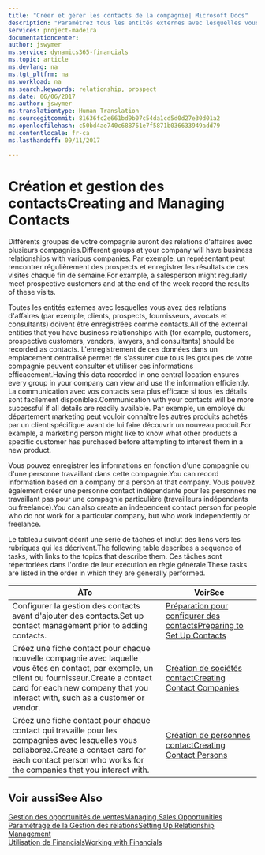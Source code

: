 ```yaml
---
title: "Créer et gérer les contacts de la compagnie| Microsoft Docs"
description: "Paramétrez tous les entités externes avec lesquelles vous avez une relation d'affaires (par exemple les prospects, les clients, les fournisseurs, et les consultants) comme contacts."
services: project-madeira
documentationcenter: 
author: jswymer
ms.service: dynamics365-financials
ms.topic: article
ms.devlang: na
ms.tgt_pltfrm: na
ms.workload: na
ms.search.keywords: relationship, prospect
ms.date: 06/06/2017
ms.author: jswymer
ms.translationtype: Human Translation
ms.sourcegitcommit: 81636fc2e661bd9b07c54da1cd5d0d27e30d01a2
ms.openlocfilehash: c50bd4ae740c688761e7f5871b036633949add79
ms.contentlocale: fr-ca
ms.lasthandoff: 09/11/2017

---
```

# <a name="creating-and-managing-contacts"></a><span data-ttu-id="9bcfe-103">Création et gestion des contacts</span><span class="sxs-lookup"><span data-stu-id="9bcfe-103">Creating and Managing Contacts</span></span>
<span data-ttu-id="9bcfe-104">Différents groupes de votre compagnie auront des relations d'affaires avec plusieurs compagnies.</span><span class="sxs-lookup"><span data-stu-id="9bcfe-104">Different groups at your company will have business relationships with various companies.</span></span> <span data-ttu-id="9bcfe-105">Par exemple, un représentant peut rencontrer régulièrement des prospects et enregistrer les résultats de ces visites chaque fin de semaine.</span><span class="sxs-lookup"><span data-stu-id="9bcfe-105">For example, a salesperson might regularly meet prospective customers and at the end of the week record the results of these visits.</span></span>

<span data-ttu-id="9bcfe-106">Toutes les entités externes avec lesquelles vous avez des relations d'affaires (par exemple, clients, prospects, fournisseurs, avocats et consultants) doivent être enregistrées comme contacts.</span><span class="sxs-lookup"><span data-stu-id="9bcfe-106">All of the external entities that you have business relationships with (for example, customers, prospective customers, vendors, lawyers, and consultants) should be recorded as contacts.</span></span> <span data-ttu-id="9bcfe-107">L'enregistrement de ces données dans un emplacement centralisé permet de s'assurer que tous les groupes de votre compagnie peuvent consulter et utiliser ces informations efficacement.</span><span class="sxs-lookup"><span data-stu-id="9bcfe-107">Having this data recorded in one central location ensures every group in your company can view and use the information efficiently.</span></span> <span data-ttu-id="9bcfe-108">La communication avec vos contacts sera plus efficace si tous les détails sont facilement disponibles.</span><span class="sxs-lookup"><span data-stu-id="9bcfe-108">Communication with your contacts will be more successful if all details are readily available.</span></span> <span data-ttu-id="9bcfe-109">Par exemple, un employé du département marketing peut vouloir connaître les autres produits achetés par un client spécifique avant de lui faire découvrir un nouveau produit.</span><span class="sxs-lookup"><span data-stu-id="9bcfe-109">For example, a marketing person might like to know what other products a specific customer has purchased before attempting to interest them in a new product.</span></span>

<span data-ttu-id="9bcfe-110">Vous pouvez enregistrer les informations en fonction d'une compagnie ou d'une personne travaillant dans cette compagnie.</span><span class="sxs-lookup"><span data-stu-id="9bcfe-110">You can record information based on a company or a person at that company.</span></span> <span data-ttu-id="9bcfe-111">Vous pouvez également créer une personne contact indépendante pour les personnes ne travaillant pas pour une compagnie particulière (travailleurs indépendants ou freelance).</span><span class="sxs-lookup"><span data-stu-id="9bcfe-111">You can also create an independent contact person for people who do not work for a particular company, but who work independently or freelance.</span></span>

<span data-ttu-id="9bcfe-112">Le tableau suivant décrit une série de tâches et inclut des liens vers les rubriques qui les décrivent.</span><span class="sxs-lookup"><span data-stu-id="9bcfe-112">The following table describes a sequence of tasks, with links to the topics that describe them.</span></span> <span data-ttu-id="9bcfe-113">Ces tâches sont répertoriées dans l'ordre de leur exécution en règle générale.</span><span class="sxs-lookup"><span data-stu-id="9bcfe-113">These tasks are listed in the order in which they are generally performed.</span></span>

| <span data-ttu-id="9bcfe-114">À</span><span class="sxs-lookup"><span data-stu-id="9bcfe-114">To</span></span> | <span data-ttu-id="9bcfe-115">Voir</span><span class="sxs-lookup"><span data-stu-id="9bcfe-115">See</span></span> |
| --- | --- |
| <span data-ttu-id="9bcfe-116">Configurer la gestion des contacts avant d'ajouter des contacts.</span><span class="sxs-lookup"><span data-stu-id="9bcfe-116">Set up contact management prior to adding contacts.</span></span> |[<span data-ttu-id="9bcfe-117">Préparation pour configurer des contacts</span><span class="sxs-lookup"><span data-stu-id="9bcfe-117">Preparing to Set Up Contacts</span></span>](marketing-setup-contacts.md) |
| <span data-ttu-id="9bcfe-118">Créez une fiche contact pour chaque nouvelle compagnie avec laquelle vous êtes en contact, par exemple, un client ou fournisseur.</span><span class="sxs-lookup"><span data-stu-id="9bcfe-118">Create a contact card for each new company that you interact with, such as a customer or vendor.</span></span> |[<span data-ttu-id="9bcfe-119">Création de sociétés contact</span><span class="sxs-lookup"><span data-stu-id="9bcfe-119">Creating Contact Companies</span></span>](marketing-create-contact-companies.md) |
| <span data-ttu-id="9bcfe-120">Créez une fiche contact pour chaque contact qui travaille pour les compagnies avec lesquelles vous collaborez.</span><span class="sxs-lookup"><span data-stu-id="9bcfe-120">Create a contact card for each contact person who works for the companies that you interact with.</span></span> |[<span data-ttu-id="9bcfe-121">Création de personnes contact</span><span class="sxs-lookup"><span data-stu-id="9bcfe-121">Creating Contact Persons</span></span>](marketing-create-contact-persons.md) |

## <a name="see-also"></a><span data-ttu-id="9bcfe-122">Voir aussi</span><span class="sxs-lookup"><span data-stu-id="9bcfe-122">See Also</span></span>
[<span data-ttu-id="9bcfe-123">Gestion des opportunités de ventes</span><span class="sxs-lookup"><span data-stu-id="9bcfe-123">Managing Sales Opportunities</span></span>](marketing-manage-sales-opportunities.md)  
[<span data-ttu-id="9bcfe-124">Paramétrage de la Gestion des relations</span><span class="sxs-lookup"><span data-stu-id="9bcfe-124">Setting Up Relationship Management</span></span>](marketing-setup-marketing.md)  
[<span data-ttu-id="9bcfe-125">Utilisation de Financials</span><span class="sxs-lookup"><span data-stu-id="9bcfe-125">Working with Financials</span></span>](ui-work-product.md)  

